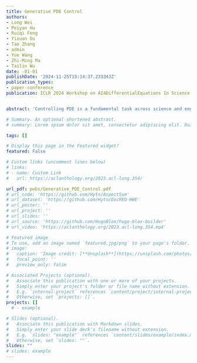 ```yaml
---
title: Generative PDE Control
authors:
- Long Wei
- Peiyan Hu
- Ruiqi Feng
- Yixuan Du
- Tao Zhang
- admin
- Yue Wang
- Zhi-Ming Ma
- Tailin Wu
date: -01-01
publishDate: '2024-11-25T15:14:37.233343Z'
publication_types:
- paper-conference
publication: ICLR 2024 Workshop on AI4DifferentialEquations In Science


abstract: 'Controlling PDE is a fundamental task across science and engineering. Classical techniques for PDE control tend to be computationally demanding and recent deep learning-based approaches often struggle to optimize long-term control sequences. In this work, we introduce Diffusion generative PDE Control (DiffConPDE), a new class of method to address the PDE control problem. DiffConPDE excels by simultaneously minimizing both the learned generative energy function and the predefined control objectives across the entire trajectory and control sequence. Moreover, we enhance DiffConPDE with prior reweighting, enabling the discovery of control sequences that significantly deviate from the training distribution. We test our method in 2D jellyfish movement in a fluid environment and 1D Burgers equation control. Our method consistently outperforms baselines. Notably, DiffConPDE unveils an intriguing fast-close-slow-open pattern observed in the jellyfish, aligning with established findings in the field of fluid dynamics.'

# Summary. An optional shortened abstract.
# summary: Lorem ipsum dolor sit amet, consectetur adipiscing elit. Duis posuere tellus ac convallis placerat. Proin tincidunt magna sed ex sollicitudin condimentum.

tags: []

# Display this page in the Featured widget?
featured: False

# Custom links (uncomment lines below)
# links:
# - name: Custom Link
#   url: https://aclanthology.org/2023.acl-long.354/

url_pdf: pubs/Generative_PDE_Control.pdf
# url_code: 'https://github.com/Hytn/AspectSum'
# url_dataset: 'https://github.com/Hytn/DocRED-HWE'
# url_poster: ''
# url_project: ''
# url_slides: ''
# url_source: 'https://github.com/HugoBlox/hugo-blox-builder'
# url_video: 'https://aclanthology.org/2023.acl-long.354.mp4'

# Featured image
# To use, add an image named `featured.jpg/png` to your page's folder.
# image:
#   caption: 'Image credit: [**Unsplash**](https://unsplash.com/photos/pLCdAaMFLTE)'
#   focal_point: ''
#   preview_only: false

# Associated Projects (optional).
#   Associate this publication with one or more of your projects.
#   Simply enter your project's folder or file name without extension.
#   E.g. `internal-project` references `content/project/internal-project/index.md`.
#   Otherwise, set `projects: []`.
projects: []
  # - example

# Slides (optional).
#   Associate this publication with Markdown slides.
#   Simply enter your slide deck's filename without extension.
#   E.g. `slides: "example"` references `content/slides/example/index.md`.
#   Otherwise, set `slides: ""`.
slides: ""
# slides: example
---
```


